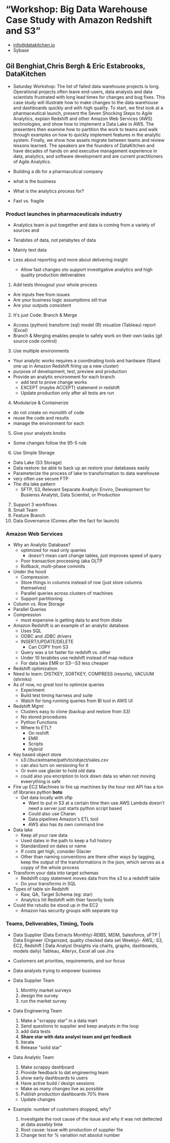 # “Workshop: Big Data Warehouse Case Study with Amazon Redshift and S3”
* info@datakitchen.io
* Sybase

## Gil Benghiat,Chris Bergh & Eric Estabrooks, DataKitchen
* Saturday Workshop: The list of failed data warehouse projects is long. Operational projects often leave end-users, data analysts and data scientists frustrated with long lead times for changes and bug fixes. This case study will illustrate how to make changes to the data warehouse and dashboards quickly and with high quality. To start, we first look at a pharmaceutical launch, present the Seven Shocking Steps to Agile Analytics, explain Redshift and other Amazon Web Services (AWS) technologies, and show how to implement a Data Lake in AWS. The presenters then examine how to partition the work to teams and walk through examples on how to quickly implement features in the analytic system. Finally, we show how assets migrate between teams and review lessons learned. The speakers are the founders of DataKitchen and have decades of hands on and executive management experience in data, analytics, and software development and are current practitioners of Agile Analytics.

* Building a db for a pharmacutical company
* what is the business 
* What is the analytics process for?

* Fast vs. fragile

### Product launches in pharmaceuticals industry
* Analytics team is put toegether and data is coming from a variety of sources and 
* Terabites of data, not petabytes of data
* Mainly text data

* Less about reporting and more about delivering insight
  * Allow fast changes oto support investigative analytics and high quality production deliverables

1. Add tests througout your whole process
  * Are inputs free from issues
  * Are your business logic assumptions stil true
  * Are your outputs consistent
2. It's just Code: Branch & Merge
  * Access (python) transform (sql) model (R) visualize (Tableau) report (Excel)
  * Branch & Merging enables people to safely work on their own tasks (git source code control)
3. Use multiple environments
  * Your analytic works requires a coordinating tools and hardware (Stand one up in Amazon Redshift firing up a new cluster)
  * purpose of development, test, preview and production
  * Provide an analytic environment for each branch
    * add test to prove change works
    * EXCEPT (maybe ACCEPT) statement in redshift
    * Update production only after all tests are run
4. Modularize & Containerize
  * do not create on monolith of code
  * reuse the code and results
  * manage the environment for each
5. Give your analysts knobs
  * Some changes follow the 95-5 rule
6. Use Simple Storage
  * Data Lake (S3 Storage)
  * Data restore: be able to back up an restore your databases easily
  * Parameterize the process of lake to transformation to data warehouse
  * very often use secure FTP
  * The dta lake pattern
    * SFTP, S3, Relevant Separate Analtyic Enviro, Development for Busienss Analytst, Data Scientist, or Production
7. Support 3 workflows
  1. Small Team
  2. Feature Branch
  3. Data Governance (Comes after the fact for launch)

### Amazon Web Services 
* Why an Analytic Database?
  * optimized for read only queries
    * doesn't mean cant change tables, just improves speed of query
  * Poor transaction processing (aka OLTP
  * Rollback, multi-phase commits
* Under the hood
  * Compression
  * Store things in columns instead of row (just store columns themselves)
  * Parallel queries across clusters of machines
  * Support partitioning
* Column vs. Row Storage
* Parallel Queries
* Compression
  * most expensive is getting data to and from disks
* Amazon Redshift is an example of an analytic database 
  * Uses SQL
  * ODBC and JDBC drivers
  * INSERT/UPDATE/DELETE
    * Can COPY from S3 
  * Query was a lot faster for redshift vs. other 
  * Under 10 terabites use redshift instead of map reduce
  * For data lake EMR or S3--S3 less cheaper
*  Redshift optimization
  * Need to learn: DISTKEY, SORTKEY, COMPRESS (resorts), VACUUM (shrinks)
  * As of now, no great tool to optimize queries
    * Experiment
    * Build test timing harness and suite
    * Watch for long running queries from BI tool in AWS UI
* Redshift Mgmt
  * Clusters easy to clone (backup and restore from S3)
  * No stored procedures
  * Python Functions
  * Where to ETL?
    * On reshift
    * EMR
    * Scripts 
    * Hybrid
* Key based object store
  * s3://bucketname/path/to/object/sales.csv
  * can also turn on versioning for it
  * Or even use glacier to hold old data
  * could also you encription to lock down data so when not moving eveerything is safe
* Fire up EC2 Machines to fire up machines by the hour rest API has a ton of libraries python **boto**
  * Get data locally with sftp
    * Want to put in S3 at a certain time then use AWS Lambda doesn't need a server just starts python script based
    * Could also use Charan
    * Data pipelines Amazon's ETL tool 
    * AWS also has its own command line
* Data lake
  * Keep all your raw data
  * Used dates in the path to keep a full history
  * Standardized on dates or name
  * If costs get high, consider Glacier
  * Other than naming conventions are there other ways by tagging, keep the output of the transformations in the json, which serves as a coppy of the whole process
* Transform your data into target schemas
  * Redshift copy statement moves data from the s3 to a redshift table
  * Do your transforms in SQL
* Types of table sin Redshift
  * Raw, QA, Target Schema (eg: star)
  * Analytics hit Redshift with thier favority tools
* Could the rstudio be stood up in the EC2
  * Amazon has security groups with separate tcp

### Teams, Deliverables, Timing, Tools
* Data Supplier (Data Extracts Monthly)-RDBS, MDM, Salesforce, sFTP | Data Engineer (Organized, quality checked data set Weekly)- AWS,: S3, EC2, Redshift | Data Analyst (Insights via charts, graphs, dashboards, models daily) Tableau, Alteryx, Excel all use Jira
* Customers set priorities, requirements, and our focus
* Data analysts trying to empower business
* Data Supplier Team
  1. Monthly market surveys
  2. design the survey
  3. run the market survey
* Data Engineering Team
  1. Make a "scrappy star" in a data mart
  2. Send questions to supplier and keep analysts in the loop
  3. add data tests
  4. **Share star with data analyst team and get feedback**
  5. Iterate
  6. Release "solid star"
* Data Analytic Team
  1. Make scrappy dashboard
  2. Provide feedback to dat engineering team
  3. show early dashboards to users
  4. Have active build / design sessions
    * Make as many changes live as possible
  5. Publish production dashboards 70% there
    * Update changes

* Example: number of customers dropped, why?
  1. Investigate the root cause of the issue and why it was not dettected at data assebly time
  2. Root cause: Issue with production of supplier file
  3. Change test for % variation not absolut number




